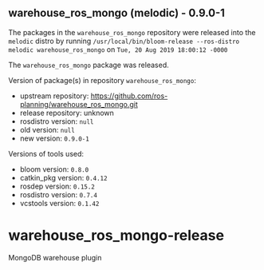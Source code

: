 ## warehouse_ros_mongo (melodic) - 0.9.0-1

The packages in the `warehouse_ros_mongo` repository were released into the `melodic` distro by running `/usr/local/bin/bloom-release --ros-distro melodic warehouse_ros_mongo` on `Tue, 20 Aug 2019 18:00:12 -0000`

The `warehouse_ros_mongo` package was released.

Version of package(s) in repository `warehouse_ros_mongo`:

- upstream repository: https://github.com/ros-planning/warehouse_ros_mongo.git
- release repository: unknown
- rosdistro version: `null`
- old version: `null`
- new version: `0.9.0-1`

Versions of tools used:

- bloom version: `0.8.0`
- catkin_pkg version: `0.4.12`
- rosdep version: `0.15.2`
- rosdistro version: `0.7.4`
- vcstools version: `0.1.42`


# warehouse_ros_mongo-release
MongoDB warehouse plugin
